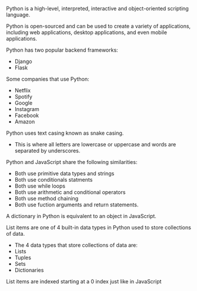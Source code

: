 <span class="emphasis">Python</span> is a <span class="emphasis">high-level</span>, <span class="emphasis">interpreted</span>, <span class="emphasis">interactive</span> and <span class="emphasis">object-oriented</span><span class="secondEmphasis"> scripting language</span>.

Python is open-sourced and can be used to create a variety of applications, including web applications, desktop applications, and even mobile applications.

Python has two popular backend frameworks:
- <span class="emphasis">Django</span>
- <span class="emphasis">Flask</span>

Some companies that use Python:

- <span class="emphasis">Netflix</span>
- <span class="emphasis">Spotify</span>
- <span class="emphasis">Google</span>
- <span class="emphasis">Instagram</span>
- <span class="emphasis">Facebook</span>
- <span class="emphasis">Amazon</span>

<span class="emphasis">Python</span> uses <span class="emphasis">text casing</span> known as <span class="secondEmphasis">snake casing</span>.  

- This is where all letters are <span class="emphasis">lowercase</span> or <span class="emphasis">uppercase</span> and words are <span class="emphasis">separated</span> by <span class="emphasis">underscores</span>.

Python and JavaScript share the following <span class="emphasis">similarities</span>:

- Both use <span class="emphasis">primitive</span> <span class="secondEmphasis">data types</span> and <span class="emphasis">strings</span>
- Both use <span class="emphasis">conditionals statments</span>
- Both use <span class="emphasis">while loops</span>
- Both use <span class="emphasis">arithmetic</span> and <span class="emphasis">conditional operators</span>
- Both use <span class="emphasis">method chaining</span>
- Both use fuction <span class="emphasis">arguments and <span class="emphasis">return</span> statements.

A <span class="emphasis">dictionary</span> in Python is <span class="emphasis">equivalent</span> to an <span class="emphasis">object</span> in <span class="emphasis">JavaScript</span>.

List items are one of 4 built-in data types in Python used to store collections of data.

- The <span class="emphasis">4</span> <span class="secondEmphasis">data types</span> that <span class="emphasis">store</span> <span class="secondEmphasis">collections</span> of <span class="emphasis">data</span> are:
- <span class="emphasis">Lists</span>
- <span class="emphasis">Tuples</span>
- <span class="emphasis">Sets</span>
- <span class="emphasis">Dictionaries</span>

List items are indexed starting at a 0 index just like in JavaScript


